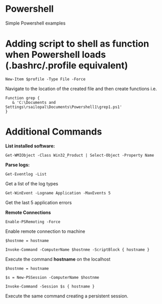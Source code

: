 # Powershell

Simple Powershell examples

# Adding script to shell as function when Powershell loads (.bashrc/.profile equivalent)

    New-Item $profile -Type File -Force
    
Navigate to the location of the created file and then create functions i.e.

    Function grep { 
       & 'C:\Documents and Settings\rsailopal\Documents\Powershell1\grep1.ps1' 
    }

# Additional Commands

**List installed software:**

    Get-WMIObject -Class Win32_Product | Select-Object -Property Name
    
**Parse logs:**

    Get-Eventlog -List
    
Get a list of the log types

    Get-WinEvent -Logname Application -MaxEvents 5
   
Get the last 5 application errors

**Remote Connections**

    Enable-PSRemoting -Force
    
 Enable remote connection to machine
 
    $hostnme = hostname
    
    Invoke-Command -ComputerName $hostnme -ScriptBlock { hostname }
    
 Execute the command **hostname** on the localhost
 
    $hostnme = hostname
    
    $s = New-PSSession -ComputerName $hostnme
    
    Invoke-Command -Session $s { hostname }
    
 Execute the same command creating a persistent session.
 
 
    
 
 


